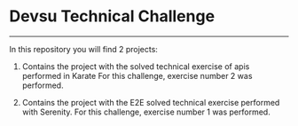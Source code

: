 # Devsu Technical Challenge
***

In this repository you will find 2 projects:

1. Contains the project with the solved technical exercise of apis performed in Karate For this challenge, exercise number 2 was performed.
   
2. Contains the project with the E2E solved technical exercise performed with Serenity. For this challenge, exercise number 1 was performed.
